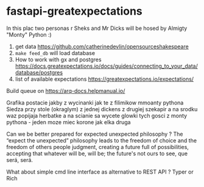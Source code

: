 # fastapi-greatexpectations

In this plac two personas r Sheks and Mr Dicks will be hosed by Almigty "Monty" Python :)

1. get data https://github.com/catherinedevlin/opensourceshakespeare
2. `make feed_db` will load database
3. How to work with gx and postgres https://docs.greatexpectations.io/docs/guides/connecting_to_your_data/database/postgres
4. list of available expectations https://greatexpectations.io/expectations/

Build queue on https://arq-docs.helpmanual.io/

Grafika postacie jakby z wycinanki jak te z filimikow mmoanty pythona
Siedza przy stole (okraglym) z jednej dickens z drugiej szekapir a na srodku waz 
popijaja herbatke a na scianie sa wycete glowki tych gosci z monty pythona - jeden moze miec korone jak elka druga


Can we be better prepared for expected unexpected philosophy ?
The “expect the unexpected” philosophy leads to the freedom of
choice and the freedom of others people judgment, 
creating a future full of possibilities, accepting that whatever will be,
will be; the future's not ours to see, que será, será.

What about simple cmd line interface as alternative to REST API ?
Typer or Rich